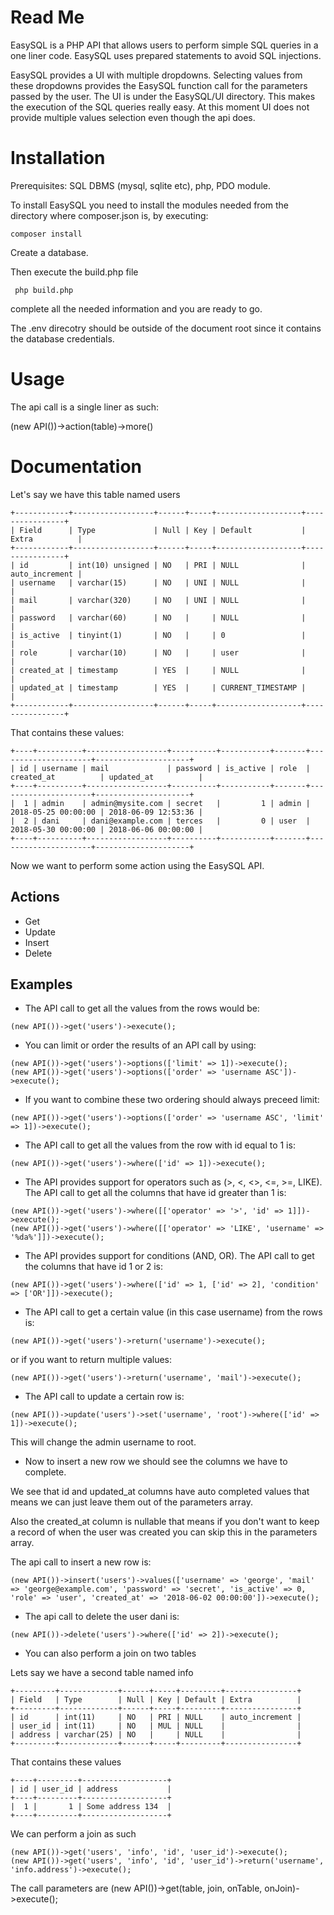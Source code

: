# Read Me

EasySQL is a PHP API that allows users to perform simple SQL queries
in a one liner code. EasySQL uses prepared statements to avoid SQL injections.

EasySQL provides a UI with multiple dropdowns. Selecting values from
these dropdowns provides the EasySQL function call for the parameters
passed by the user. The UI is under the EasySQL/UI directory.
This makes the execution of the SQL queries really easy.
At this moment UI does not provide multiple values selection even though the api does.

# Installation

Prerequisites: SQL DBMS (mysql, sqlite etc), php, PDO module.

To install EasySQL you need to install the modules needed from the directory
where composer.json is, by executing:

```
composer install
```

Create a database.

Then execute the build.php file

```
 php build.php
```

complete all the needed information and you are ready to go.

The .env direcotry should be outside of the document root since it contains the
database credentials.

# Usage

The api call is a single liner as such:

(new API())->action(table)->more()

# Documentation

Let's say we have this table named users
```
+------------+------------------+------+-----+-------------------+----------------+
| Field      | Type             | Null | Key | Default           | Extra          |
+------------+------------------+------+-----+-------------------+----------------+
| id         | int(10) unsigned | NO   | PRI | NULL              | auto_increment |
| username   | varchar(15)      | NO   | UNI | NULL              |                |
| mail       | varchar(320)     | NO   | UNI | NULL              |                |
| password   | varchar(60)      | NO   |     | NULL              |                |
| is_active  | tinyint(1)       | NO   |     | 0                 |                |
| role       | varchar(10)      | NO   |     | user              |                |
| created_at | timestamp        | YES  |     | NULL              |                |
| updated_at | timestamp        | YES  |     | CURRENT_TIMESTAMP |                |
+------------+------------------+------+-----+-------------------+----------------+
```
That contains these values:
```
+----+----------+------------------+----------+-----------+-------+---------------------+---------------------+
| id | username | mail             | password | is_active | role  | created_at          | updated_at          |
+----+----------+------------------+----------+-----------+-------+---------------------+---------------------+
|  1 | admin    | admin@mysite.com | secret   |         1 | admin | 2018-05-25 00:00:00 | 2018-06-09 12:53:36 |
|  2 | dani     | dani@example.com | terces   |         0 | user  | 2018-05-30 00:00:00 | 2018-06-06 00:00:00 |
+----+----------+------------------+----------+-----------+-------+---------------------+---------------------+
```
Now we want to perform some action using the EasySQL API.

## Actions

- Get
- Update
- Insert
- Delete

## Examples

- The API call to get all the values from the rows would be:

```
(new API())->get('users')->execute();
```

- You can limit or order the results of an API call by using:

```
(new API())->get('users')->options(['limit' => 1])->execute();
(new API())->get('users')->options(['order' => 'username ASC'])->execute();
```

- If you want to combine these two ordering should always preceed limit:

```
(new API())->get('users')->options(['order' => 'username ASC', 'limit' => 1])->execute();
```

- The API call to get all the values from the row with id equal to 1 is:

```
(new API())->get('users')->where(['id' => 1])->execute();
```

- The API provides support for operators such as (>, <, <>, <=, >=, LIKE).
The API call to get all the columns that have id greater than 1 is:

```
(new API())->get('users')->where([['operator' => '>', 'id' => 1]])->execute();
(new API())->get('users')->where([['operator' => 'LIKE', 'username' => '%da%']])->execute();
```

- The API provides support for conditions (AND, OR).
The API call to get the columns that have id 1 or 2 is:

```
(new API())->get('users')->where(['id' => 1, ['id' => 2], 'condition' => ['OR']])->execute();
```

- The API call to get a certain value (in this case username) from the rows is:

```
(new API())->get('users')->return('username')->execute();
```

or if you want to return multiple values:

```
(new API())->get('users')->return('username', 'mail')->execute();
```

- The API call to update a certain row is:

```
(new API())->update('users')->set('username', 'root')->where(['id' => 1])->execute();
```

This will change the admin username to root.

- Now to insert a new row we should see the columns we have to complete.

We see that id and updated_at columns have auto completed values that
means we can just leave them out of the parameters array.

Also the created_at column is nullable that means if you don't want
to keep a record of when the user was created you can skip this in
the parameters array.

The api call to insert a new row is:

```
(new API())->insert('users')->values(['username' => 'george', 'mail' => 'george@example.com', 'password' => 'secret', 'is_active' => 0, 'role' => 'user', 'created_at' => '2018-06-02 00:00:00'])->execute();
```

- The api call to delete the user dani is:

```
(new API())->delete('users')->where(['id' => 2])->execute();
```

- You can also perform a join on two tables

Lets say we have a second table named info
```
+---------+-------------+------+-----+---------+----------------+
| Field   | Type        | Null | Key | Default | Extra          |
+---------+-------------+------+-----+---------+----------------+
| id      | int(11)     | NO   | PRI | NULL    | auto_increment |
| user_id | int(11)     | NO   | MUL | NULL    |                |
| address | varchar(25) | NO   |     | NULL    |                |
+---------+-------------+------+-----+---------+----------------+
```
That contains these values 
```
+----+---------+-------------------+
| id | user_id | address           |
+----+---------+-------------------+
|  1 |       1 | Some address 134  |
+----+---------+-------------------+
```
We can perform a join as such

```
(new API())->get('users', 'info', 'id', 'user_id')->execute();
(new API())->get('users', 'info', 'id', 'user_id')->return('username', 'info.address')->execute();
```

The call parameters are (new API())->get(table, join, onTable, onJoin)->execute();
